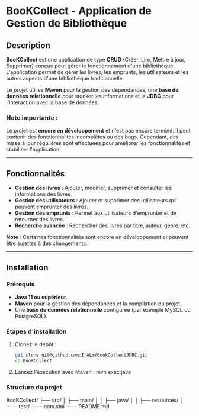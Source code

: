 # BooKCollect - Application de Gestion de Bibliothèque

## Description

**BooKCollect** est une application de type **CRUD** (Créer, Lire, Mettre à jour, Supprimer) conçue pour gérer le fonctionnement d'une bibliothèque. L'application permet de gérer les livres, les emprunts, les utilisateurs et les autres aspects d'une bibliothèque traditionnelle.

Le projet utilise **Maven** pour la gestion des dépendances, une **base de données relationnelle** pour stocker les informations et la **JDBC** pour l'interaction avec la base de données.

### Note importante :
Le projet est **encore en développement** et n'est pas encore terminé. Il peut contenir des fonctionnalités incomplètes ou des bugs. Cependant, des mises à jour régulières sont effectuées pour améliorer les fonctionnalités et stabiliser l'application.

---

## Fonctionnalités

- **Gestion des livres** : Ajouter, modifier, supprimer et consulter les informations des livres.
- **Gestion des utilisateurs** : Ajouter et supprimer des utilisateurs qui peuvent emprunter des livres.
- **Gestion des emprunts** : Permet aux utilisateurs d'emprunter et de retourner des livres.
- **Recherche avancée** : Rechercher des livres par titre, auteur, genre, etc.

**Note** : Certaines fonctionnalités sont encore en développement et peuvent être sujettes à des changements.

---

## Installation

### Prérequis

- **Java 11 ou supérieur**.
- **Maven** pour la gestion des dépendances et la compilation du projet.
- Une **base de données relationnelle** configurée (par exemple MySQL ou PostgreSQL).

### Étapes d'installation

1. Clonez le dépôt :
   ```bash
   git clone git@github.com:IrALm/BookCollectJDBC.git
   cd BooKCollect
2. Lancez l'éxecution avec Maven :
   mvn exec:java
### Structure du projet 

BooKCollect/
├── src/
│   ├── main/
│   │   ├── java/
│   │   ├── resources/
│   └── test/
├── pom.xml
└── README.md

